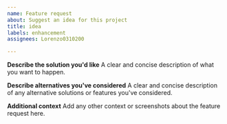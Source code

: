 ```yaml
---
name: Feature request
about: Suggest an idea for this project
title: idea
labels: enhancement
assignees: Lorenzo0310200

---
```


**Describe the solution you'd like**
A clear and concise description of what you want to happen.

**Describe alternatives you've considered**
A clear and concise description of any alternative solutions or features you've considered.

**Additional context**
Add any other context or screenshots about the feature request here.
